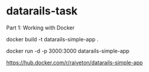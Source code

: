 # datarails-task

Part 1: Working with Docker

docker build -t datarails-simple-app .

docker run -d -p 3000:3000 datarails-simple-app

https://hub.docker.com/r/raiveton/datarails-simple-app
